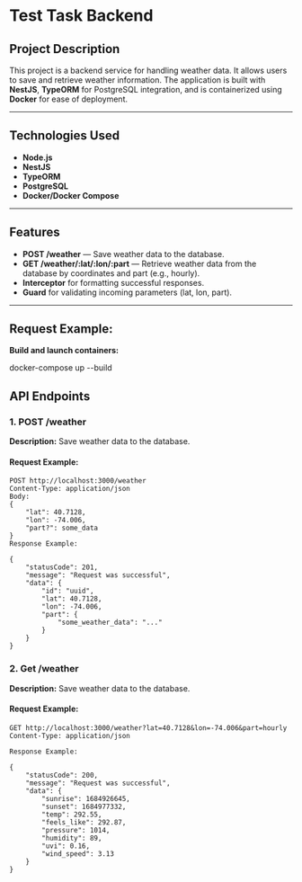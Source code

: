 # Test Task Backend

## Project Description

This project is a backend service for handling weather data. It allows users to save and retrieve weather information. The application is built with **NestJS**, **TypeORM** for PostgreSQL integration, and is containerized using **Docker** for ease of deployment.

---

## Technologies Used

- **Node.js**
- **NestJS**
- **TypeORM**
- **PostgreSQL**
- **Docker/Docker Compose**

---

## Features

- **POST /weather** — Save weather data to the database.
- **GET /weather/:lat/:lon/:part** — Retrieve weather data from the database by coordinates and part (e.g., hourly).
- **Interceptor** for formatting successful responses.
- **Guard** for validating incoming parameters (lat, lon, part).

---

## Request Example:

**Build and launch containers:**

docker-compose up --build

## API Endpoints

### **1. POST /weather**

**Description:** Save weather data to the database.

#### Request Example:

```http
POST http://localhost:3000/weather
Content-Type: application/json
Body:
{
    "lat": 40.7128,
    "lon": -74.006,
    "part?": some_data
}
Response Example:

{
    "statusCode": 201,
    "message": "Request was successful",
    "data": {
        "id": "uuid",
        "lat": 40.7128,
        "lon": -74.006,
        "part": {
            "some_weather_data": "..."
        }
    }
}
```

### **2. Get /weather**

**Description:** Save weather data to the database.

#### Request Example:

```http
GET http://localhost:3000/weather?lat=40.7128&lon=-74.006&part=hourly
Content-Type: application/json

Response Example:

{
    "statusCode": 200,
    "message": "Request was successful",
    "data": {
        "sunrise": 1684926645,
        "sunset": 1684977332,
        "temp": 292.55,
        "feels_like": 292.87,
        "pressure": 1014,
        "humidity": 89,
        "uvi": 0.16,
        "wind_speed": 3.13
    }
}

```
